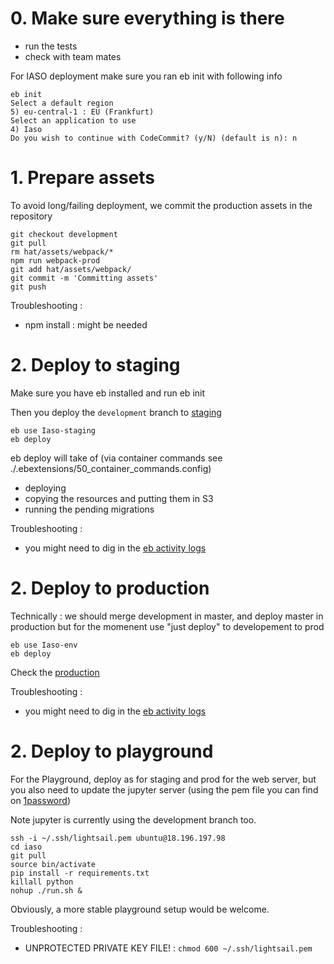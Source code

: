 # 0. Make sure everything is there

-   run the tests
-   check with team mates

For IASO deployment make sure you ran eb init with following info

```
eb init
Select a default region
5) eu-central-1 : EU (Frankfurt)
Select an application to use
4) Iaso
Do you wish to continue with CodeCommit? (y/N) (default is n): n
```

# 1. Prepare assets

To avoid long/failing deployment, we commit the production assets in the repository

```
git checkout development
git pull
rm hat/assets/webpack/*
npm run webpack-prod
git add hat/assets/webpack/
git commit -m 'Committing assets'
git push
```

Troubleshooting :

-   npm install : might be needed

# 2. Deploy to staging

Make sure you have eb installed and run eb init

Then you deploy the `development` branch to [staging](https://iaso-staging.bluesquare.org)

```
eb use Iaso-staging
eb deploy
```

eb deploy will take of (via container commands see ./.ebextensions/50_container_commands.config)

-   deploying
-   copying the resources and putting them in S3
-   running the pending migrations

Troubleshooting :

-   you might need to dig in the [eb activity logs](https://eu-central-1.console.aws.amazon.com/elasticbeanstalk/home?region=eu-central-1#/environment/logs?applicationName=Iaso&environmentId=e-rmmcdsjkkr)

# 2. Deploy to production

Technically : we should merge development in master, and deploy master in production
but for the momenent use "just deploy" to developement to prod

```
eb use Iaso-env
eb deploy
```

Check the [production](https://iaso.bluesquare.org)

Troubleshooting :

-   you might need to dig in the [eb activity logs](https://eu-central-1.console.aws.amazon.com/elasticbeanstalk/home?region=eu-central-1#/environment/dashboard?applicationName=Iaso&environmentId=e-esgyumhrjp)

# 2. Deploy to playground

For the Playground, deploy as for staging and prod for the web server, but you also need to update the
jupyter server (using the pem file you can find on [1password](https://bluesquare.1password.com/vaults/all/allitems/6r37xbjuhzdpdeyb4ip6m53gu4))

Note jupyter is currently using the development branch too.

```
ssh -i ~/.ssh/lightsail.pem ubuntu@18.196.197.98
cd iaso
git pull
source bin/activate
pip install -r requirements.txt
killall python
nohup ./run.sh &
```

Obviously, a more stable playground setup would be welcome.

Troubleshooting :

-   UNPROTECTED PRIVATE KEY FILE! : `chmod 600 ~/.ssh/lightsail.pem`
